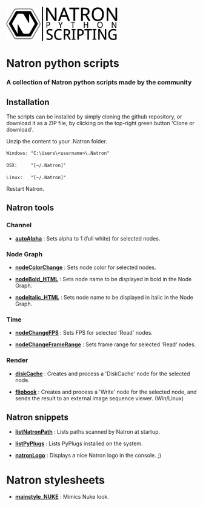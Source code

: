 ![Image](Resources/community-scripting-logo.png)
# Natron python scripts
### A collection of Natron python scripts made by the community
## Installation
The scripts can be installed by simply cloning the github repository, or download it as a ZIP file, by clicking on the top-right green button 'Clone or download'.

Unzip the content to your .Natron folder.


    Windows: "C:\Users\<username>\.Natron"

    OSX:     "[~/.Natron]"

    Linux:   "[~/.Natron]"

Restart Natron.

## Natron tools

### Channel
- **[autoAlpha](/Python_GUI/autoAlpha/README.md)** : Sets alpha to 1 (full white) for selected nodes.

### Node Graph
- **[nodeColorChange](/Python_GUI/nodeColorChange/README.md)** : Sets node color for selected nodes.

- **[nodeBold_HTML](/Python_GUI/nodeBold_HTML/README.md)** : Sets node name to be displayed in bold in the Node Graph.

- **[nodeItalic_HTML](/Python_GUI/nodeItalic_HTML/README.md)** : Sets node name to be displayed in italic in the Node Graph.

### Time
- **[nodeChangeFPS](/Python_GUI/nodeChangeFPS/README.md)** : Sets FPS for selected 'Read' nodes.

- **[nodeChangeFrameRange](/Python_GUI/nodeChangeFrameRange/README.md)** : Sets frame range for selected 'Read' nodes.

### Render
- **[diskCache](/Python_GUI/diskCache/README.md)** : Creates and process a 'DiskCache' node for the selected node.

- **[flipbook](/Python_GUI/flipbook/README.md)** : Creates and process a 'Write' node for the selected node, and sends the result to an external image sequence viewer. (Win/Linux)

## Natron snippets

- **[listNatronPath](/Python_INIT/listNatronPath/README.md)** : Lists paths scanned by Natron at startup.

- **[listPyPlugs](/Python_INIT/listPyPlugs/README.md)** : Lists PyPlugs installed on the system.

- **[natronLogo](/Python_INIT/natronLogo/README.md)** : Displays a nice Natron logo in the console. ;)

# Natron stylesheets

- **[mainstyle_NUKE](/Stylesheet/mainstyle_NUKE/README.md)** : Mimics Nuke look.

